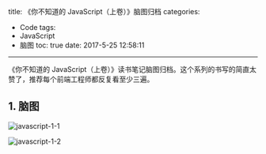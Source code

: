 title: 《你不知道的 JavaScript（上卷）》脑图归档
categories:
  - Code
tags:
  - JavaScript
  - 脑图
toc: true
date: 2017-5-25 12:58:11
---

《你不知道的 JavaScript（上卷）》读书笔记脑图归档。这个系列的书写的简直太赞了，推荐每个前端工程师都反复看至少三遍。

<!-- more -->

## 1. 脑图

![javascript-1-1](/imgs/blog/javascript-1-1.png)

![javascript-1-2](/imgs/blog/javascript-1-2.png)
